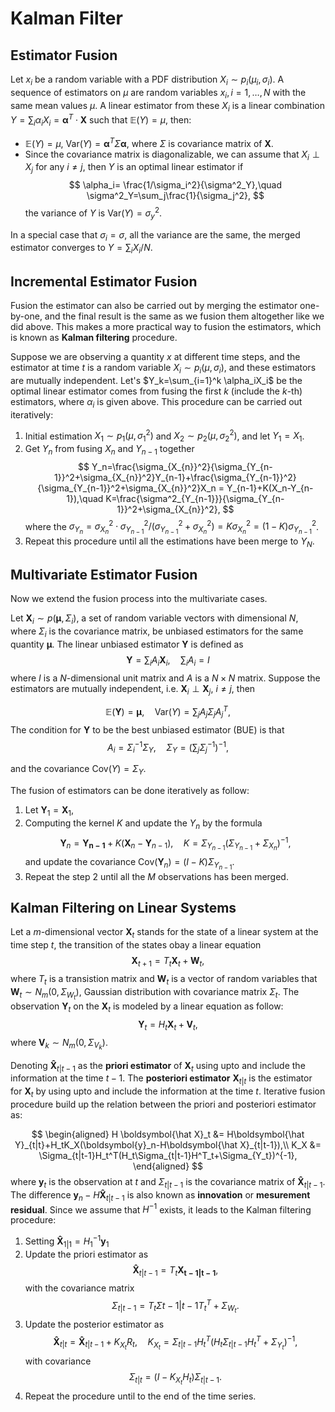 # Kalman Filter

## Estimator Fusion

Let $x_i$ be a random variable with a PDF distribution $X_i\sim p_i(\mu_i, \sigma_i)$. A sequence of estimators on $\mu$ are random variables $x_i,i=1,\dots,N$ with the same mean values $\mu$. A linear estimator from these $X_i$ is a linear combination $Y=\sum_i\alpha_iX_i=\boldsymbol{\alpha}^T\cdot \boldsymbol{X}$ such that $\mathbb{E}(Y)=\mu$, then:

* $\mathbb{E}(Y)=\mu$, $\text{Var}(Y)=\boldsymbol{\alpha}^T\Sigma\boldsymbol{\alpha}$, where $\Sigma$ is covariance matrix of $\boldsymbol{X}$.
* Since the covariance matrix is diagonalizable, we can assume that $X_i\perp X_j$ for any $i\ne j$, then $Y$ is an optimal linear estimator if
$$
\alpha_i= \frac{1/\sigma_i^2}{\sigma^2_Y},\quad \sigma^2_Y=\sum_j\frac{1}{\sigma_j^2},
$$ 
the variance of $Y$ is $\text{Var}(Y)=\sigma^2_y$.

In a special case that $\sigma_i=\sigma$, all the variance are the same, the merged estimator converges to $Y=\sum_iX_i/N$. 

## Incremental Estimator Fusion

Fusion the estimator can also be carried out by merging the estimator one-by-one, and the final result is the same as we fusion them altogether like we did above. This makes a more practical way to fusion the estimators, which is known as **Kalman filtering** procedure.

Suppose we are observing a quantity $x$ at different time steps, and the estimator at time $t$ is a random variable $X_i\sim p_i(\mu, \sigma_i)$, and these estimators are mutually independent. Let's $Y_k=\sum_{i=1}^k \alpha_iX_i$ be the optimal linear estimator comes from fusing the first $k$ (include the $k$-th) estimators, where $\alpha_i$ is given above. This procedure can be carried out iteratively:

1. Initial estimation $X_1\sim p_1(\mu, \sigma_1^2)$ and $X_2\sim p_2(\mu, \sigma_2^2)$, and let $Y_1 = X_1$.
2. Get $Y_n$ from fusing $X_n$ and $Y_{n-1}$ together
$$
Y_n=\frac{\sigma_{X_{n}}^2}{\sigma_{Y_{n-1}}^2+\sigma_{X_{n}}^2}Y_{n-1}+\frac{\sigma_{Y_{n-1}}^2}{\sigma_{Y_{n-1}}^2+\sigma_{X_{n}}^2}X_n = Y_{n-1}+K(X_n-Y_{n-1}),\quad K=\frac{\sigma^2_{Y_{n-1}}}{\sigma_{Y_{n-1}}^2+\sigma_{X_{n}}^2},
$$ 
   where the $\sigma_{Y_n}=\sigma_{X_n}^2\cdot \sigma_{Y_{n-1}}^2/(\sigma_{Y_{n-1}}^2+\sigma_{X_n}^2)=K\sigma_{X_n}^2=(1-K)\sigma_{Y_{n-1}}^2$.
3. Repeat this procedure until all the estimations have been merge to $Y_N$. 

## Multivariate Estimator Fusion

Now we extend the fusion process into the multivariate cases.

Let $\boldsymbol{X}_i\sim p(\boldsymbol{\mu},\Sigma_i)$, a set of random variable vectors with dimensional $N$, where $\Sigma_i$ is the covariance matrix, be unbiased estimators for the same quantity $\boldsymbol{\mu}$. The linear unbiased estimator $\boldsymbol{Y}$ is defined as
$$
\boldsymbol{Y} = \sum_iA_i\boldsymbol{X}_i,\quad \sum_iA_i=I
$$
where $I$ is a $N$-dimensional unit matrix and $A$ is a $N\times N$ matrix. Suppose the estimators are mutually independent, i.e. $\boldsymbol{X}_i\perp\boldsymbol{X}_j$, $i\ne j$, then

$$
\mathbb{E}(\boldsymbol{Y}) =\boldsymbol{\mu}, \quad \text{Var}(Y) = \sum_{j}A_j\Sigma_jA^T_j,
$$
The condition for $\boldsymbol{Y}$ to be the best unbiased estimator (BUE) is that
$$
A_i=\Sigma_i^{-1}\Sigma_Y,\quad \Sigma_Y = \left(\sum_{j}\Sigma_j^{-1}\right)^{-1},
$$

and the covariance $\text{Cov}(Y) = \Sigma_Y$. 

The fusion of estimators can be done iteratively as follow:
1. Let $\boldsymbol{Y}_1 =\boldsymbol{X}_1$,
2. Computing the kernel $K$ and update the $Y_{n}$ by the formula 
$$
\boldsymbol{Y}_n=\boldsymbol{Y_{n-1}}+K(\boldsymbol{X}_n-\boldsymbol{Y}_{n-1}),\quad K=\Sigma_{Y_{n-1}}(\Sigma_{Y_{n-1}}+\Sigma_{X_{n}})^{-1},
$$
and update the covariance $\text{Cov}(\boldsymbol{Y}_n) = (I-K)\Sigma_{Y_{n-1}}$.
3. Repeat the step 2 until all the $M$ observations has been merged. 

## Kalman Filtering on Linear Systems

Let a $m$-dimensional vector $\boldsymbol{X}_t$ stands for the state of a linear system at the time step $t$, the transition of the states obay a linear equation
$$
\boldsymbol{X}_{t+1}=T_t\boldsymbol{X}_{t}+\boldsymbol{W}_t,
$$
where $T_t$ is a transistion matrix and $\boldsymbol{W}_t$ is a vector of random variables that $\boldsymbol{W}_t\sim N_m(0,\Sigma_{W_t})$, Gaussian distribution with covariance matrix $\Sigma_t$. The observation $\boldsymbol{Y}_t$ on the $\boldsymbol{X}_t$ is modeled by a linear equation as follow:
$$
\boldsymbol{Y}_t = H_t\boldsymbol{X}_t+\boldsymbol{V}_t,
$$
where $\boldsymbol{V}_k\sim N_m(0,\Sigma_{V_k})$. 

Denoting $\boldsymbol{\hat X}_{t|t-1}$ as the **priori estimator** of $\boldsymbol{X}_t$ using upto and include the information at the time $t-1$.
The **posteriori estimator** $\boldsymbol{X}_{t|t}$ is the estimator for $\boldsymbol{X}_t$ by using upto and include the information at the time $t$. Iterative fusion procedure build up the relation between the priori and posteriori estimator as:

$$
\begin{aligned}
H \boldsymbol{\hat X}_t &= H\boldsymbol{\hat Y}_{t|t}+H_tK_X(\boldsymbol{y}_n-H\boldsymbol{\hat X}_{t|t-1}),\\
K_X &= \Sigma_{t|t-1}H_t^T(H_t\Sigma_{t|t-1}H^T_t+\Sigma_{Y_t})^{-1},
\end{aligned}
$$
where $\boldsymbol{y}_t$ is the observation at $t$ and $\Sigma_{t|t-1}$ is the covariance matrix of $\boldsymbol{\hat X}_{t|t-1}$. The difference $\boldsymbol{y}_n-H\boldsymbol{\hat X}_{t|t-1}$ is also known as **innovation** or **mesurement residual**. Since we assume that $H^{-1}$ exists, it leads to the Kalman filtering procedure:

1. Setting $\boldsymbol{\hat X}_{1|1} = H_1^{-1}\boldsymbol{y}_1$
2. Update the priori estimator as
$$
\boldsymbol{\hat X}_{t|t-1} = T_t\boldsymbol{X_{t-1|t-1}},
$$
with the covariance matrix
$$
\Sigma_{t|t-1} = T_t\Sigma{t-1|t-1}T_t^T+\Sigma_{W_t}.
$$
3. Update the posterior estimator as
$$
\boldsymbol{\hat X}_{t|t} = \boldsymbol{\hat X}_{t|t-1} + K_{X_t} R_t, \quad K_{X_t} = \Sigma_{t|t-1}H_t^T(H_t\Sigma_{t|t-1}H^T_t+\Sigma_{Y_t})^{-1},
$$
with covariance
$$
\Sigma_{t|t} = (I-K_{X_t}H_t)\Sigma_{t|t-1}.
$$
4. Repeat the procedure until to the end of the time series.